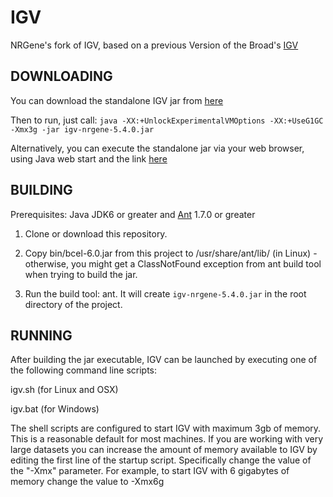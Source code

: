 # IGV
NRGene's fork of IGV, based on a previous Version of the Broad's [IGV](https://github.com/igvteam/igv)

DOWNLOADING
-----------
You can download the standalone IGV jar from [here](https://s3.amazonaws.com/nrgene-igv-download/igv-nrgene-5.4.0.jar)

Then to run, just call: ```java -XX:+UnlockExperimentalVMOptions -XX:+UseG1GC -Xmx3g -jar igv-nrgene-5.4.0.jar```

Alternatively, you can execute the standalone jar via your web browser, using Java web start and the link [here](https://github.com/nrgene/NRGene-IGV/blob/master/bin/igv.jnlp)

BUILDING
--------
Prerequisites: Java JDK6 or greater and [Ant](http://ant.apache.org/) 1.7.0 or greater

1. Clone or download this repository.

2. Copy bin/bcel-6.0.jar from this project to /usr/share/ant/lib/ (in Linux) - otherwise, you might get a ClassNotFound exception from ant build tool when trying to build the jar.

3. Run the build tool: ant. It will create ```igv-nrgene-5.4.0.jar``` in the root directory of the project.


RUNNING
-------
After building the jar executable, IGV can be launched by executing one of the following
command line scripts:

igv.sh        (for Linux and OSX)

igv.bat       (for Windows)

The shell scripts are configured to start IGV with maximum 3gb of
memory.  This is a reasonable default for most machines.  If you are
working with very large datasets you can increase the amount of memory
available to IGV by editing the first line of the startup script.
Specifically change the value of the "-Xmx" parameter.  For example,
to start IGV with 6 gigabytes of memory change the value to -Xmx6g
